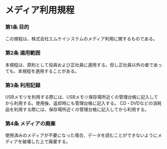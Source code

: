 # メディア利用規程
### 第1条 目的
この規程は、株式会社エムケイシステムのメディア利用に関するものである。

### 第2条 適用範囲
本規程は、原則として役員および正社員に適用する。但し正社員以外の者であっても、本規程を適用することがある。

### 第3条 利用記録
USBメモリを利用する際には、USBメモリ保存場所近くの管理台帳に記入してから利用する。使用後、返却時にも管理台帳に記入する。
CD・DVDなどの消耗品を利用する際には、保存場所近くの管理台帳に記入してから利用する。

### 第4条 メディアの廃棄
使用済みのメディアが不要になった場合、データを読むことができないようにメディアを破壊した上で廃棄する。
